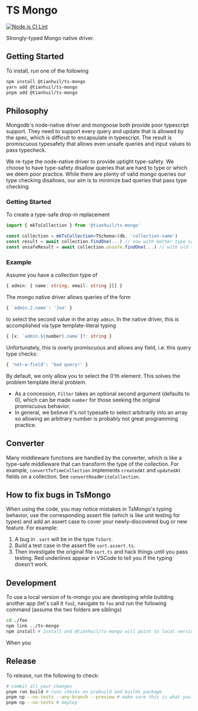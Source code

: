 # TS Mongo

[![Node.js CI Lint](https://github.com/tianhuil/ts-mongo/actions/workflows/test.yaml/badge.svg)](https://github.com/tianhuil/ts-mongo/actions/workflows/test.yaml)

Strongly-typed Mongo native driver.

## Getting Started

To install, run one of the following

```sh
npm install @tianhuil/ts-mongo
yarn add @tianhuil/ts-mongo
pnpm add @tianhuil/ts-mongo
```

## Philosophy

Mongodb's node-native driver and mongoose both provide poor typescript support.  They need to support every query and update that is allowed by the spec, which is difficult to encapsulate in typescript.  The result is promiscuous typesafety that allows even unsafe queries and input values to pass typecheck.

We re-type the node-native driver to provide uptight type-safety.  We choose to have type-safety disallow queries that are hard to type or which we deem poor practice.  While there are plenty of valid mongo queries our type checking disallows, our aim is to minimize bad queries that pass type checking.

### Getting Started

To create a type-safe drop-in replacement

```ts
import { mkTsCollection } from '@tianhuil/ts-mongo'

const collection = mkTsCollection<TSchema>(db, 'collection-name')
const result = await collection.findOne(...) // now with better type safety
const unsafeResult = await collection.unsafe.findOne(...) // with old types
```

### Example

Assume you have a collection type of

```ts
{ admin: { name: string; email: string }[] }
```

The mongo native driver allows queries of the form

```ts
{ `admin.2.name`: 'Joe' }
```

to select the second value in the array `admin`.  In the native driver, this is accomplished via type template-literal typing

```ts
{ [x: `admin.${number}.name`]?: string }
```

Unfortunately, this is overly promiscuous and allows any field, i.e. this query type checks:

```ts
{ 'not-a-field': 'bad query!' }
```

By default, we only allow you to select the 0'th element.  This solves the problem template literal problem.

- As a concession, `Filter` takes an optional second argument (defaults to 0), which can be made `number` for those seeking the original promiscuous behavior.
- In general, we believe it's not typesafe to select arbitrarily into an array so allowing an arbitrary number is probably not great programming practice.

## Converter

Many middleware functions are handled by the converter, which is like a type-safe middleware that can transform the type of the collection.  For example, `convertToTimeCollection` implements `createdAt` and `updatedAt` fields on a collection.  See `convertReadWriteCollection`.

## How to fix bugs in TsMongo

When using the code, you may notice mistakes in TsMongo's typing behavior, use the corresponding assert file (which is like unit testing for types) and add an assert case to cover your newly-discovered bug or new feature.  For example:

1. A bug in `.sort` will be in the type `TsSort`.
2. Build a test case in the assert file `sort.assert.ts`.
3. Then investigate the original file `sort.ts` and hack things until you pass testing.  Red underlines appear in VSCode to tell you if the typing doesn't work.

## Development

To use a local version of ts-mongo you are developing while building another app (let's call it `foo`), navigate to `foo` and run the following command (assume the two folders are siblings)
```bash
cd ./foo
npm link ../ts-mongo
npm install # install and @tianhuil/ts-mongo will point to local version at ../ts-mongo
```

When you

## Release

To release, run the following to check:

```bash
# commit all your changes
pnpm run build # runs checks on prebuild and builds package
pnpm np --no-tests --any-branch --preview # make sure this is what you want
pnpm np --no-tests # deploy
```

